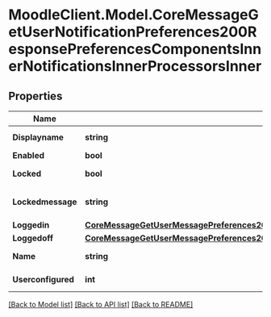 # MoodleClient.Model.CoreMessageGetUserNotificationPreferences200ResponsePreferencesComponentsInnerNotificationsInnerProcessorsInner

## Properties

Name | Type | Description | Notes
------------ | ------------- | ------------- | -------------
**Displayname** | **string** | Display name | [optional] 
**Enabled** | **bool** | Is enabled? | [optional] 
**Locked** | **bool** | Is locked by admin? | [optional] 
**Lockedmessage** | **string** | Text to display if locked | [optional] 
**Loggedin** | [**CoreMessageGetUserMessagePreferences200ResponsePreferencesComponentsInnerNotificationsInnerProcessorsInnerLoggedoff**](CoreMessageGetUserMessagePreferences200ResponsePreferencesComponentsInnerNotificationsInnerProcessorsInnerLoggedoff.md) |  | [optional] 
**Loggedoff** | [**CoreMessageGetUserMessagePreferences200ResponsePreferencesComponentsInnerNotificationsInnerProcessorsInnerLoggedoff**](CoreMessageGetUserMessagePreferences200ResponsePreferencesComponentsInnerNotificationsInnerProcessorsInnerLoggedoff.md) |  | [optional] 
**Name** | **string** | Processor name | [optional] 
**Userconfigured** | **int** | Is configured? | [optional] 

[[Back to Model list]](../README.md#documentation-for-models) [[Back to API list]](../README.md#documentation-for-api-endpoints) [[Back to README]](../README.md)

